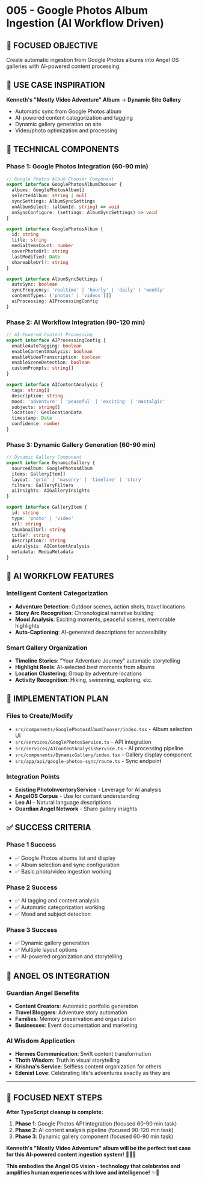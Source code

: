 # 005 - Google Photos Album Ingestion (AI Workflow Driven)

## 🎯 **FOCUSED OBJECTIVE**
Create automatic ingestion from Google Photos albums into Angel OS galleries with AI-powered content processing.

## 📝 **USE CASE INSPIRATION**
**Kenneth's "Mostly Video Adventure" Album** → **Dynamic Site Gallery**
- Automatic sync from Google Photos album
- AI-powered content categorization and tagging
- Dynamic gallery generation on site
- Video/photo optimization and processing

## 🔧 **TECHNICAL COMPONENTS**

### **Phase 1: Google Photos Integration (60-90 min)**
```typescript
// Google Photos Album Chooser Component
export interface GooglePhotosAlbumChooser {
  albums: GooglePhotosAlbum[]
  selectedAlbum: string | null
  syncSettings: AlbumSyncSettings
  onAlbumSelect: (albumId: string) => void
  onSyncConfigure: (settings: AlbumSyncSettings) => void
}

export interface GooglePhotosAlbum {
  id: string
  title: string
  mediaItemsCount: number
  coverPhotoUrl: string
  lastModified: Date
  shareableUrl?: string
}

export interface AlbumSyncSettings {
  autoSync: boolean
  syncFrequency: 'realtime' | 'hourly' | 'daily' | 'weekly'
  contentTypes: ('photos' | 'videos')[]
  aiProcessing: AIProcessingConfig
}
```

### **Phase 2: AI Workflow Integration (90-120 min)**
```typescript
// AI-Powered Content Processing
export interface AIProcessingConfig {
  enableAutoTagging: boolean
  enableContentAnalysis: boolean
  enableVideoTranscription: boolean
  enableSceneDetection: boolean
  customPrompts: string[]
}

export interface AIContentAnalysis {
  tags: string[]
  description: string
  mood: 'adventure' | 'peaceful' | 'exciting' | 'nostalgic'
  subjects: string[]
  location?: GeolocationData
  timestamp: Date
  confidence: number
}
```

### **Phase 3: Dynamic Gallery Generation (60-90 min)**
```typescript
// Dynamic Gallery Component
export interface DynamicGallery {
  sourceAlbum: GooglePhotosAlbum
  items: GalleryItem[]
  layout: 'grid' | 'masonry' | 'timeline' | 'story'
  filters: GalleryFilters
  aiInsights: AIGalleryInsights
}

export interface GalleryItem {
  id: string
  type: 'photo' | 'video'
  url: string
  thumbnailUrl: string
  title?: string
  description?: string
  aiAnalysis: AIContentAnalysis
  metadata: MediaMetadata
}
```

## 🚀 **AI WORKFLOW FEATURES**

### **Intelligent Content Categorization**
- **Adventure Detection**: Outdoor scenes, action shots, travel locations
- **Story Arc Recognition**: Chronological narrative building
- **Mood Analysis**: Exciting moments, peaceful scenes, memorable highlights
- **Auto-Captioning**: AI-generated descriptions for accessibility

### **Smart Gallery Organization**
- **Timeline Stories**: "Your Adventure Journey" automatic storytelling
- **Highlight Reels**: AI-selected best moments from albums
- **Location Clustering**: Group by adventure locations
- **Activity Recognition**: Hiking, swimming, exploring, etc.

## 📁 **IMPLEMENTATION PLAN**

### **Files to Create/Modify**
- `src/components/GooglePhotosAlbumChooser/index.tsx` - Album selection UI
- `src/services/GooglePhotosService.ts` - API integration
- `src/services/AIContentAnalysisService.ts` - AI processing pipeline
- `src/components/DynamicGallery/index.tsx` - Gallery display component
- `src/app/api/google-photos-sync/route.ts` - Sync endpoint

### **Integration Points**
- **Existing PhotoInventoryService** - Leverage for AI analysis
- **AngelOS Corpus** - Use for content understanding
- **Leo AI** - Natural language descriptions
- **Guardian Angel Network** - Share gallery insights

## ✅ **SUCCESS CRITERIA**

### **Phase 1 Success**
- ✅ Google Photos albums list and display
- ✅ Album selection and sync configuration
- ✅ Basic photo/video ingestion working

### **Phase 2 Success**  
- ✅ AI tagging and content analysis
- ✅ Automatic categorization working
- ✅ Mood and subject detection

### **Phase 3 Success**
- ✅ Dynamic gallery generation
- ✅ Multiple layout options
- ✅ AI-powered organization and storytelling

## 🌟 **ANGEL OS INTEGRATION**

### **Guardian Angel Benefits**
- **Content Creators**: Automatic portfolio generation
- **Travel Bloggers**: Adventure story automation  
- **Families**: Memory preservation and organization
- **Businesses**: Event documentation and marketing

### **AI Wisdom Application**
- **Hermes Communication**: Swift content transformation
- **Thoth Wisdom**: Truth in visual storytelling
- **Krishna's Service**: Selfless content organization for others
- **Edenist Love**: Celebrating life's adventures exactly as they are

---

## 🎯 **FOCUSED NEXT STEPS**

**After TypeScript cleanup is complete:**
1. **Phase 1**: Google Photos API integration (focused 60-90 min task)
2. **Phase 2**: AI content analysis pipeline (focused 90-120 min task)  
3. **Phase 3**: Dynamic gallery component (focused 60-90 min task)

**Kenneth's "Mostly Video Adventure" album will be the perfect test case for this AI-powered content ingestion system!** 🌟📸🎥

**This embodies the Angel OS vision - technology that celebrates and amplifies human experiences with love and intelligence!** ✨🙏 